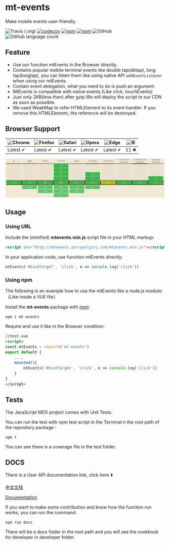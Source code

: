 # mt-events

Make mobile events user-friendly.

![Travis (.org)](https://img.shields.io/travis/jerryOnlyZRJ/mobile-events.svg)  [![codecov](https://codecov.io/gh/jerryOnlyZRJ/mobile-events/branch/master/graph/badge.svg)](https://codecov.io/gh/jerryOnlyZRJ/mobile-events)  [![npm](https://img.shields.io/npm/v/mt-events.svg)](https://www.npmjs.com/package/mt-events)   [![npm](https://img.shields.io/npm/dw/mt-events.svg)](https://www.npmjs.com/package/mt-events)  ![GitHub](https://img.shields.io/github/license/jerryOnlyZRJ/mobile-events.svg)  ![GitHub language count](https://img.shields.io/badge/language-JavaScript-yellow.svg)

## Feature

* Use our function mtEvents in the Browser directly.
* Contains popular mobile terminal events like double tap(dbtap), long tap(longtap), you can listen them like using native API `addEventListener` when using our mtEvents.
* Contain event delegation, what you need to do is push an argument.
* MtEvents is compatible with native events.(Like click, touchEvents)
* Just only 2KB(less than) after gzip.We will deploy the script to our CDN as soon as possible.
* We used WeakMap to refer HTMLElement to its event handler. If you remove this HTMLElement, the reference will be destroyed.

## Browser Support

![Chrome](https://raw.github.com/alrra/browser-logos/master/src/chrome/chrome_48x48.png) | ![Firefox](https://raw.github.com/alrra/browser-logos/master/src/firefox/firefox_48x48.png) | ![Safari](https://raw.github.com/alrra/browser-logos/master/src/safari/safari_48x48.png) | ![Opera](https://raw.github.com/alrra/browser-logos/master/src/opera/opera_48x48.png) | ![Edge](https://raw.github.com/alrra/browser-logos/master/src/edge/edge_48x48.png) | ![IE](https://raw.github.com/alrra/browser-logos/master/src/archive/internet-explorer_9-11/internet-explorer_9-11_48x48.png) |
--- | --- | --- | --- | --- | --- |
Latest ✔ | Latest ✔ | Latest ✔ | Latest ✔ | Latest ✔ | 11 ✖ |

![browser-support](./docs/user/images/browser-support.png)

## Usage

### Using URL 

Include the (minified) **mtevents.min.js**  script file in your HTML markup: 

```html
<script src="http://mtevents.jerryonlyzrj.com/mtevents.min.js"></script>
```

In your application code, use function mtEvents directly:

```js
mtEvents('#bindTarget', 'click', e => console.log('click'))
```

### Using npm 

The following is an example how to use the mtEvents like a node.js module:（Like inside a VUE file）

Install the **mt-events** package with [npm](https://www.npmjs.org/): 

```shell
npm i mt-events
```

Require and use it like in the Browser condition:

```html
//test.vue
<script>
const mtEvents = require('mt-events')
export default {
    ...,
    mounted(){
    	mtEvents('#bindTarget', 'click', e => console.log('click'))
	}
}
</script>
```

## Tests

The JavaScript MD5 project comes with Unit Tests. 

You can run the test with npm test script in the Terminal n the root path of the repository package :

```shell
npm t
```

You can see there is a coverage file in the test folder.

## DOCS

There is a User API documentation link, click here ⬇️

[中文文档](https://github.com/jerryOnlyZRJ/mobile-events/blob/master/docs/user/docs(zh).md)

[Documentation](https://github.com/jerryOnlyZRJ/mobile-events/blob/master/docs/user/docs(en).md)

If you want to make some contribution and know how the function run works, you can run the command:

```shell
npm run docs
```

There will be a docs folder in the root path and you will see the cookbook for developer in developer folder.
